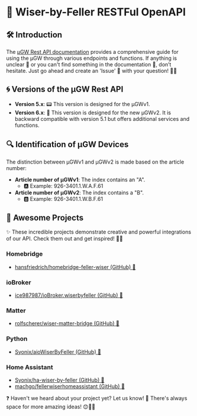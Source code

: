 # 📄 Wiser-by-Feller RESTFul OpenAPI


## 🛠️ Introduction

The [µGW Rest API documentation](https://feller-ag.github.io/wiser-api)  provides a comprehensive guide for using the µGW through various endpoints and functions.
If anything is unclear 🤔 or you can't find something in the documentation 📖, don’t hesitate. Just go ahead and create an 'Issue' 📝 with your question! 🚀😊

## 🌀 Versions of the µGW Rest API

- **Version 5.x**: 📟 This version is designed for the µGWv1.
- **Version 6.x**: 🚀 This version is designed for the new µGWv2. It is backward compatible with version 5.1 but offers additional services and functions.


## 🔍 Identification of µGW Devices

The distinction between µGWv1 and µGWv2 is made based on the article number:

- **Article number of µGWv1**: The index contains an "A". 
  - 🅰️ Example: 926-3401.1.W.A.F.61
- **Article number of µGWv2**: The index contains a "B".
  - 🅱️ Example: 926-3401.1.W.B.F.61

## 🚀 Awesome Projects
✨ These incredible projects demonstrate creative and powerful integrations of our API.
Check them out and get inspired! 🚀🔧

### Homebridge
- [hansfriedrich/homebridge-feller-wiser (GitHub) 🔗](https://github.com/hansfriedrich/homebridge-feller-wiser)

### ioBroker
- [ice987987/ioBroker.wiserbyfeller (GitHub) 🔗](https://github.com/ice987987/ioBroker.wiserbyfeller)

### Matter
- [rolfscherer/wiser-matter-bridge (GitHub) 🔗](https://github.com/rolfscherer/wiser-matter-bridge)

### Python
- [Syonix/aioWiserByFeller (GitHub) 🔗](https://github.com/Syonix/aioWiserByFeller)

### Home Assistant
- [Syonix/ha-wiser-by-feller (GitHub) 🔗](https://github.com/Syonix/ha-wiser-by-feller)
- [machgo/fellerwiserhomeassistant (GitHub) 🔗](https://github.com/machgo/fellerwiserhomeassistant)

❓ Haven't we heard about your project yet? Let us know! 📩 There's always space for more amazing ideas! 😊🎊🚀
